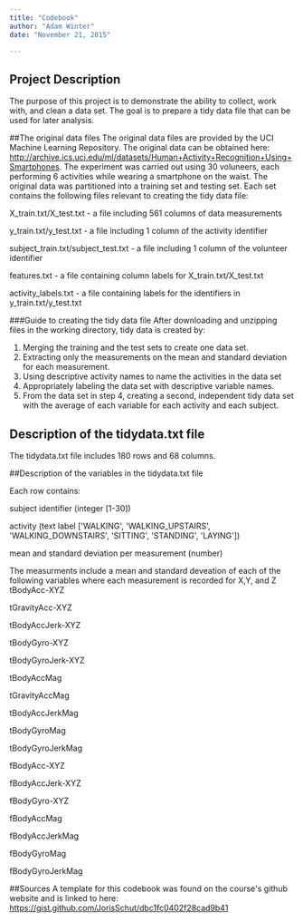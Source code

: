 ```yaml
---
title: "Codebook"
author: "Adam Winter"
date: "November 21, 2015"

---
```


## Project Description
The purpose of this project is to demonstrate the ability to collect, work with, and clean a data set.  The goal is to prepare a tidy data file that can be used for later analysis.  

##The original data files
The original data files are provided by the UCI Machine Learning Repository.  The original data can be obtained here: http://archive.ics.uci.edu/ml/datasets/Human+Activity+Recognition+Using+Smartphones.  The experiment was carried out using 30 voluneers, each performing 6 activities while wearing a smartphone on the waist.  The original data was partitioned into a training set and testing set.  Each set contains the following files relevant to creating the tidy data file:

X_train.txt/X_test.txt - a file including 561 columns of data measurements

y_train.txt/y_test.txt - a file including 1 column of the activity identifier

subject_train.txt/subject_test.txt - a file including 1 column of the volunteer identifier

features.txt - a file containing column labels for X_train.txt/X_test.txt

activity_labels.txt - a file containing labels for the identifiers in y_train.txt/y_test.txt


###Guide to creating the tidy data file
After downloading and unzipping files in the working directory, tidy data is created by:

1. Merging the training and the test sets to create one data set.
1. Extracting only the measurements on the mean and standard deviation for each measurement. 
1. Using descriptive activity names to name the activities in the data set
1. Appropriately labeling the data set with descriptive variable names. 
1. From the data set in step 4, creating a second, independent tidy data set with the average of each variable for each activity and each subject.

## Description of the tidydata.txt file
The tidydata.txt file includes 180 rows and 68 columns.

##Description of the variables in the tidydata.txt file

Each row contains:

subject identifier (integer [1-30])

activity (text label ['WALKING', 'WALKING_UPSTAIRS', 'WALKING_DOWNSTAIRS', 'SITTING', 'STANDING', 'LAYING'])

mean and standard deviation per measurement (number)


The measurments include a mean and standard deveation of each of the following variables where each measurement is recorded for X,Y, and Z
tBodyAcc-XYZ

tGravityAcc-XYZ

tBodyAccJerk-XYZ

tBodyGyro-XYZ

tBodyGyroJerk-XYZ

tBodyAccMag

tGravityAccMag

tBodyAccJerkMag

tBodyGyroMag

tBodyGyroJerkMag

fBodyAcc-XYZ

fBodyAccJerk-XYZ

fBodyGyro-XYZ

fBodyAccMag

fBodyAccJerkMag

fBodyGyroMag

fBodyGyroJerkMag


##Sources
A template for this codebook was found on the course's github website and is linked to here:
https://gist.github.com/JorisSchut/dbc1fc0402f28cad9b41
